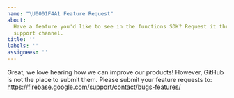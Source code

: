 ```yaml
---
name: "\U0001F4A1 Feature Request"
about:
  Have a feature you'd like to see in the functions SDK? Request it through our
  support channel.
title: ''
labels: ''
assignees: ''
---
```


<!-- DO NOT DELETE
validate_template=false
template_path=.github/ISSUE_TEMPLATE/---feature-request.md
-->

Great, we love hearing how we can improve our products! However, GitHub is not the place to submit them. Please submit your feature requests to:
https://firebase.google.com/support/contact/bugs-features/
